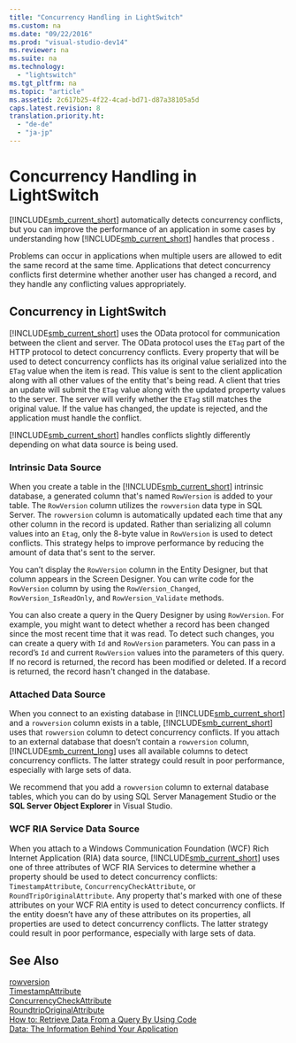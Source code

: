 ```yaml
---
title: "Concurrency Handling in LightSwitch"
ms.custom: na
ms.date: "09/22/2016"
ms.prod: "visual-studio-dev14"
ms.reviewer: na
ms.suite: na
ms.technology: 
  - "lightswitch"
ms.tgt_pltfrm: na
ms.topic: "article"
ms.assetid: 2c617b25-4f22-4cad-bd71-d87a38105a5d
caps.latest.revision: 8
translation.priority.ht: 
  - "de-de"
  - "ja-jp"
---
```

# Concurrency Handling in LightSwitch
[!INCLUDE[smb_current_short](../vs140/includes/smb_current_short_md.md)] automatically detects concurrency conflicts, but you can improve the performance of an application in some cases by understanding how [!INCLUDE[smb_current_short](../vs140/includes/smb_current_short_md.md)] handles that process .  
  
 Problems can occur in applications when multiple users are allowed to edit the same record at the same time. Applications that detect concurrency conflicts first determine whether another user has changed a record, and they handle any conflicting values appropriately.  
  
## Concurrency in LightSwitch  
 [!INCLUDE[smb_current_short](../vs140/includes/smb_current_short_md.md)] uses the OData protocol for communication between the client and server. The OData protocol uses the `ETag` part of the HTTP protocol to detect concurrency conflicts. Every property that will be used to detect concurrency conflicts has its original value serialized into the `ETag` value when the item is read. This value is sent to the client application along with all other values of the entity that's being read. A client that tries an update will submit the `ETag` value along with the updated property values to the server. The server will verify whether the `ETag` still matches the original value. If the value has changed, the update is rejected, and the application must handle the conflict.  
  
 [!INCLUDE[smb_current_short](../vs140/includes/smb_current_short_md.md)] handles conflicts slightly differently depending on what data source is being used.  
  
### Intrinsic Data Source  
 When you create a table in the [!INCLUDE[smb_current_short](../vs140/includes/smb_current_short_md.md)] intrinsic database, a generated column that's named `RowVersion` is added to your table. The `RowVersion` column utilizes the `rowversion` data type in SQL Server. The `rowversion` column is automatically updated each time that any other column in the record is updated. Rather than serializing all column values into an `Etag`, only the 8-byte value in `RowVersion` is used to detect conflicts. This strategy helps to improve performance by reducing the amount of data that's sent to the server.  
  
 You can’t display the `RowVersion` column in the Entity Designer, but that column appears in the Screen Designer. You can write code for the `RowVersion` column by using the `RowVersion_Changed`, `RowVersion_IsReadOnly`, and `RowVersion_Validate` methods.  
  
 You can also create a query in the Query Designer by using `RowVersion`. For example, you might want to detect whether a record has been changed since the most recent time that it was read. To detect such changes, you can create a query with `Id` and `RowVersion` parameters. You can pass in a record’s `Id` and current `RowVersion` values into the parameters of this query. If no record is returned, the record has been modified or deleted. If a record is returned, the record hasn't changed in the database.  
  
### Attached Data Source  
 When you connect to an existing database in [!INCLUDE[smb_current_short](../vs140/includes/smb_current_short_md.md)] and a `rowversion` column exists in a table, [!INCLUDE[smb_current_short](../vs140/includes/smb_current_short_md.md)] uses that `rowversion` column to detect concurrency conflicts. If you attach to an external database that doesn’t contain a `rowversion` column, [!INCLUDE[smb_current_long](../vs140/includes/smb_current_long_md.md)] uses all available columns to detect concurrency conflicts. The latter strategy could result in poor performance, especially with large sets of data.  
  
 We recommend that you add a `rowversion` column to external database tables, which you can do by using SQL Server Management Studio or the **SQL Server Object Explorer** in Visual Studio.  
  
### WCF RIA Service Data Source  
 When you attach to a Windows Communication Foundation (WCF) Rich Internet Application (RIA)  data source, [!INCLUDE[smb_current_short](../vs140/includes/smb_current_short_md.md)] uses one of three attributes of WCF RIA Services to determine whether a property should be used to detect concurrency conflicts: `TimestampAttribute`, `ConcurrencyCheckAttribute`, or `RoundTripOriginalAttribute`. Any property that's marked with one of these attributes on your WCF RIA entity is used to detect concurrency conflicts. If the entity doesn’t have any of these attributes on its properties, all properties are used to detect concurrency conflicts. The latter strategy could result in poor performance, especially with large sets of data.  
  
## See Also  
 [rowversion](http://go.microsoft.com/fwlink/?LinkId=209262)   
 [TimestampAttribute](http://go.microsoft.com/fwlink/?LinkId=210358)   
 [ConcurrencyCheckAttribute](http://go.microsoft.com/fwlink/?LinkId=259517)   
 [RoundtripOriginalAttribute](http://go.microsoft.com/fwlink/?LinkId=259518)   
 [How to: Retrieve Data From a Query By Using Code](../vs140/how-to--retrieve-data-from-a-query-by-using-code.md)   
 [Data: The Information Behind Your Application](../vs140/data--the-information-behind-your-application.md)